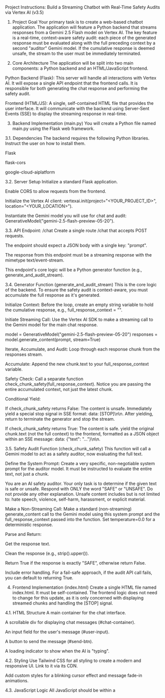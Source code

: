 Project Instructions: Build a Streaming Chatbot with Real-Time Safety Audits via Vertex AI (v3.5)
1. Project Goal
Your primary task is to create a web-based chatbot application. The application will feature a Python backend that streams responses from a Gemini 2.5 Flash model on Vertex AI. The key feature is a real-time, context-aware safety audit: each piece of the generated response must be evaluated along with the full preceding context by a second "auditor" Gemini model. If the cumulative response is deemed unsafe, the stream to the user must be immediately terminated.

2. Core Architecture
The application will be split into two main components: a Python backend and an HTML/JavaScript frontend.

Python Backend (Flask): This server will handle all interactions with Vertex AI. It will expose a single API endpoint that the frontend calls. It is responsible for both generating the chat response and performing the safety audit.

Frontend (HTML/JS): A single, self-contained HTML file that provides the user interface. It will communicate with the backend using Server-Sent Events (SSE) to display the streaming response in real-time.

3. Backend Implementation (main.py)
You will create a Python file named main.py using the Flask web framework.

3.1. Dependencies
The backend requires the following Python libraries. Instruct the user on how to install them.

Flask

flask-cors

google-cloud-aiplatform

3.2. Server Setup
Initialize a standard Flask application.

Enable CORS to allow requests from the frontend.

Initialize the Vertex AI client: vertexai.init(project="<YOUR_PROJECT_ID>", location="<YOUR_LOCATION>").

Instantiate the Gemini model you will use for chat and audit: GenerativeModel("gemini-2.5-flash-preview-05-20").

3.3. API Endpoint: /chat
Create a single route /chat that accepts POST requests.

The endpoint should expect a JSON body with a single key: "prompt".

The response from this endpoint must be a streaming response with the mimetype text/event-stream.

This endpoint's core logic will be a Python generator function (e.g., generate_and_audit_stream).

3.4. Generator Function (generate_and_audit_stream)
This is the core logic of the backend. To ensure the safety audit is context-aware, you must accumulate the full response as it's generated.

Initialize Context: Before the loop, create an empty string variable to hold the cumulative response, e.g., full_response_context = "".

Initiate Streaming Call: Use the Vertex AI SDK to make a streaming call to the Gemini model for the main chat response.

model = GenerativeModel("gemini-2.5-flash-preview-05-20")
responses = model.generate_content(prompt, stream=True)

Iterate, Accumulate, and Audit: Loop through each response chunk from the responses stream.

Accumulate: Append the new chunk.text to your full_response_context variable.

Safety Check: Call a separate function check_chunk_safety(full_response_context). Notice you are passing the entire accumulated context, not just the latest chunk.

Conditional Yield:

If check_chunk_safety returns False: The content is unsafe. Immediately yield a special stop signal in SSE format: data: [STOP]\n\n. After yielding, return to terminate the generator and stop the stream.

If check_chunk_safety returns True: The content is safe. yield the original chunk.text (not the full context) to the frontend, formatted as a JSON object within an SSE message: data: {"text": "..."}\n\n.

3.5. Safety Audit Function (check_chunk_safety)
This function will call a Gemini model to act as a safety auditor, now evaluating the full text.

Define the System Prompt: Create a very specific, non-negotiable system prompt for the auditor model. It must be instructed to evaluate the entire text, not just a chunk.

You are an AI safety auditor. Your only task is to determine if the given text is safe or unsafe. Respond with ONLY the word "SAFE" or "UNSAFE". Do not provide any other explanation. Unsafe content includes but is not limited to: hate speech, violence, self-harm, harassment, or explicit material.

Make a Non-Streaming Call: Make a standard (non-streaming) generate_content call to the Gemini model using this system prompt and the full_response_context passed into the function. Set temperature=0.0 for a deterministic response.

Parse and Return:

Get the response text.

Clean the response (e.g., strip().upper()).

Return True if the response is exactly "SAFE", otherwise return False.

Include error handling. For a fail-safe approach, if the audit API call fails, you can default to returning True.

4. Frontend Implementation (index.html)
Create a single HTML file named index.html. It must be self-contained. The frontend logic does not need to change for this update, as it is only concerned with displaying streamed chunks and handling the [STOP] signal.

4.1. HTML Structure
A main container for the chat interface.

A scrollable div for displaying chat messages (#chat-container).

An input field for the user's message (#user-input).

A button to send the message (#send-btn).

A loading indicator to show when the AI is "typing".

4.2. Styling
Use Tailwind CSS for all styling to create a modern and responsive UI. Link to it via its CDN.

Add custom styles for a blinking cursor effect and message fade-in animations.

4.3. JavaScript Logic
All JavaScript should be within a <script> tag at the bottom of the <body>.

Event Handling: Add event listeners to the send button (click) and the input field (keydown for the 'Enter' key).

handleSendMessage Function: This function orchestrates the process.

streamResponseFromBackend Function: This function handles the fetch request and processes the SSE stream, including listening for the [STOP] signal and updating the UI accordingly.

5. README File (README.md)
Finally, generate a README.md file that explains how to set up and run the project.

Prerequisites: Note the need for Python 3.7+ and a Google Cloud project with the Vertex AI API enabled.

Authentication: Instruct the user on how to authenticate for Vertex AI (e.g., running gcloud auth application-default login).

Backend Setup: Provide the pip install commands for the dependencies.

Running the App: Explain the two steps:

Run the backend server: python main.py

Open the index.html file in a web browser.


5. Using the Vertex AI and genai package

You will always use the genai python library to call gemini:

from google import genai
from google.genai.types import HttpOptions

client = genai.Client(http_options=HttpOptions(api_version="v1"))
response = client.models.generate_content(
    model="gemini-2.5-flash",
    contents="How does AI work?",
)
print(response.text)
# Example response:
# Okay, let's break down how AI works. It's a broad field, so I'll focus on the ...
#
# Here's a simplified overview:
# ...

https://cloud.google.com/vertex-ai/generative-ai/docs/start/quickstart?usertype=adc#python-gen-ai-sdk